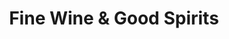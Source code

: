 ---
title: "Fine Wine & Good Spirits"
url: /royersford/fine-wine-and-good-spirits-east-ridge-pike/
shop: alcohol
---